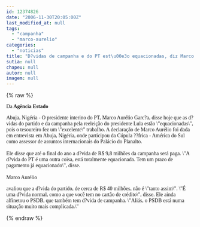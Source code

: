 ```yaml
---
id: 12374826
date: "2006-11-30T20:05:00Z"
last_modified_at: null
tags:
  - "campanha"
  - "marco-aurelio"
categories:
  - "noticias"
title: "D?vidas de campanha e do PT est\u00e3o equacionadas, diz Marco Aur\u00e9lio"
sutia: null
chapeu: null
autor: null
imagem: null
---
```

{% raw %}
<p><P><FONT face=Verdana>Da<STRONG> Agência Estado</STRONG></FONT></P></p>
<p><P><FONT face=Verdana>Abuja, Nigéria - O presidente interino do PT, Marco Aurélio Garc?a, disse hoje que as d?vidas do partido e da campanha pela reeleição do presidente Lula estão \"equacionadas\", pois o tesoureiro fez um \"excelente\" trabalho. A declaração de Marco Aurélio foi dada em entrevista em Abuja, Nigéria, onde participou da Cúpula ??frica - América do Sul como assessor de assuntos internacionais do Palácio do Planalto. <BR><BR>Ele disse que até o final do ano a d?vida de R$ 9,8 milhões da campanha será paga. \"A d?vida do PT é uma outra coisa, está totalmente equacionada. Tem um prazo de pagamento já equacionado\", disse. <BR><BR>Marco Aurélio</p>
<p> avaliou que a d?vida do partido, de cerca de R$ 40 milhões, não é \"tanto assim\". \"É uma d?vida normal, como a que você tem no cartão de crédito\", disse. Ele ainda alfinetou o PSDB, que também tem d?vida de campanha. \"Aliás, o PSDB está numa situação muito mais complicada.\"</FONT></P> </p>
{% endraw %}